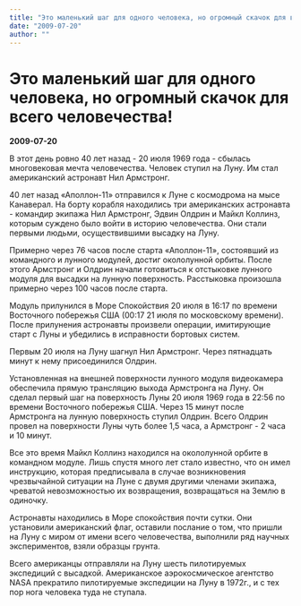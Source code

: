 ```yaml
---
title: "Это маленький шаг для одного человека, но огромный скачок для всего человечества!"
date: "2009-07-20"
author: ""
---
```


# Это маленький шаг для одного человека, но огромный скачок для всего человечества!

**2009-07-20** 

В этот день ровно 40 лет назад - 20 июля 1969 года - сбылась многовековая мечта человечества. Человек ступил на Луну. Им стал американский астронавт Нил Армстронг.

40 лет назад «Аполлон-11» отправился к Луне с космодрома на мысе Канаверал. На борту корабля находились три американских астронавта - командир экипажа Нил Армстронг, Эдвин Олдрин и Майкл Коллинз, которым суждено было войти в историю человечества. Они стали первыми людьми, осуществившими высадку на Луну.

Примерно через 76 часов после старта «Аполлон-11», состоявший из командного и лунного модулей, достиг окололунной орбиты. После этого Армстронг и Олдрин начали готовиться к отстыковке лунного модуля для высадки на лунную поверхность. Расстыковка произошла примерно через 100 часов после старта.

Модуль прилунился в Море Спокойствия 20 июля в 16:17 по времени Восточного побережья США (00:17 21 июля по московскому времени). После прилунения астронавты произвели операции, имитирующие старт с Луны и убедились в исправности бортовых систем.

Первым 20 июля на Луну шагнул Нил Армстронг. Через пятнадцать минут к нему присоединился Олдрин.

Установленная на внешней поверхности лунного модуля видеокамера обеспечила прямую трансляцию выхода Армстронга на Луну. Он сделал первый шаг на поверхность Луны 20 июля 1969 года в 22:56 по времени Восточного побережья США. Через 15 минут после Армстронга на лунную поверхность ступил Олдрин. Всего Олдрин провел на поверхности Луны чуть более 1,5 часа, а Армстронг - 2 часа и 10 минут.

Все это время Майкл Коллинз находился на окололунной орбите в командном модуле. Лишь спустя много лет стало известно, что он имел инструкцию, которая предписывала в случае возникновения чрезвычайной ситуации на Луне с двумя другими членами экипажа, чреватой невозможностью их возвращения, возвращаться на Землю в одиночку.

Астронавты находились в Море спокойствия почти сутки. Они установили американский флаг, оставили послание о том, что пришли на Луну с миром от имени всего человечества, выполнили ряд научных экспериментов, взяли образцы грунта.

Всего американцы отправляли на Луну шесть пилотируемых экспедиций с высадкой. Американское аэрокосмическое агентство NASA прекратило пилотируемые экспедиции на Луну в 1972г., и с тех пор нога человека туда не ступала.